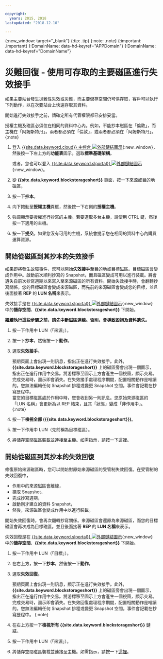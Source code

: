 ```yaml
---

copyright:
  years: 2015, 2018
lastupdated: "2018-12-10"

---
```

{:new_window: target="_blank"}
{:tip: .tip}
{:note: .note}
{:important: .important}
{:DomainName: data-hd-keyref="APPDomain"}
{:DomainName: data-hd-keyref="DomainName"}

# 災難回復 - 使用可存取的主要磁區進行失效接手

如果主要站台發生災難性失效或災難，而主要儲存空間仍可供存取，客戶可以執行下列動作，以在次要站台上快速存取其資料。

開始進行失效接手之前，請確定所有代管權限都已安排妥當。

授權主機及磁區必須位在相同的資料中心內。例如，不能抄本磁區在「倫敦」，而主機在「阿姆斯特丹」。兩者都必須在「倫敦」，或兩者都必須在「阿姆斯特丹」。
{:note}

1. 登入 [{{site.data.keyword.cloud}} 主控台 ![外部鏈結圖示](../../icons/launch-glyph.svg "外部鏈結圖示")](https://{DomainName}/catalog/){:new_window}，然後按一下左上方的**功能表**圖示。選取**標準基礎架構**。


   或者，您也可以登入 [{{site.data.keyword.slportal}} ![外部鏈結圖示](../../icons/launch-glyph.svg "外部鏈結圖示")](https://control.softlayer.com/){:new_window}。
2. 從 **{{site.data.keyword.blockstorageshort}}** 頁面，按一下來源或目的地磁區。
3. 按一下**抄本**。
4. 向下捲動至**授權主機**頁框，然後按一下右側的**授權主機**。
5. 強調顯示要授權進行抄寫的主機。若要選取多台主機，請使用 CTRL 鍵，然後按一下適用的主機。
6. 按一下**提交**。如果您沒有可用的主機，系統會提示您在相同的資料中心內購買運算資源。


## 開始從磁區到其抄本的失效接手

如果即將發生故障事件，您可以開始**失效接手**至目的地或目標磁區。目標磁區會變成作用中。啟動前次順利抄寫的 Snapshot，而且磁區變成可用以進行裝載。將會遺失自前次抄寫週期以來寫入至來源磁區的所有資料。開始失效接手時，會翻轉抄寫關係。您的目標磁區會變成來源磁區，而先前的來源磁區會變成您的目標，並且後面接著 **REP** 的 **LUN 名稱**來表示。

失效接手是在 [{{site.data.keyword.slportal}} ![外部鏈結圖示](../../icons/launch-glyph.svg "外部鏈結圖示")](https://control.softlayer.com/){:new_window} 中的**儲存空間**、**{{site.data.keyword.blockstorageshort}}** 下開始。

**繼續執行這些步驟之前，請先中斷磁區連線。否則，會導致毀損及資料遺失。**

1. 按一下作用中 LUN（「來源」）。
2. 按一下**抄本**，然後按一下**動作**。
3. 選取**失效接手**。

   預期頁面上會出現一則訊息，指出正在進行失效接手。此外，**{{site.data.keyword.blockstorageshort}}** 上的磁區旁會出現一個圖示，指出正在進行作用中交易。將游標移至圖示上方會產生一個視窗，顯示交易。完成交易時，圖示即會消失。在失效接手處理程序期間，配置相關動作是唯讀的。您無法編輯任何 Snapshot 排程或變更 Snapshot 空間。事件會記載在抄寫歷程中。<br/> 當您的目標磁區處於作用中時，您會收到另一則訊息。您原始來源磁區的「LUN 名稱」會更新為以 REP 結束，且其「狀態」變成「非作用中」。
   {:note}
4. 按一下**檢視全部 ({{site.data.keyword.blockstorageshort}})**。
5. 按一下作用中 LUN（先前稱為目標磁區）。
6. 將儲存空間磁區裝載並連接至主機。如需指示，請按一下[這裡](provisioning-block_storage.html)。


## 開始從磁區到其抄本的失效回復

修復原始來源磁區時，您可以開始對原始來源磁區的受管制失效回復。在受管制的失效回復中，

- 作用中的來源磁區會離線，
- 擷取 Snapshot，
- 完成抄寫週期，
- 啟動剛才建立的資料 Snapshot，
- 然後，來源磁區會變成作用中以進行裝載。

開始失效回復時，會再次翻轉抄寫關係。來源磁區會還原為來源磁區，而您的目標磁區會再次成為目標磁區，並且後面接著 **REP** 的 **LUN 名稱**來表示。

失效回復是在 [{{site.data.keyword.slportal}} ![外部鏈結圖示](../../icons/launch-glyph.svg "外部鏈結圖示")](https://control.softlayer.com/){:new_window} 中的**儲存空間**、**{{site.data.keyword.blockstorageshort}}** 下開始。

1. 按一下作用中 LUN（「目標」）。
2. 在右上方，按一下**抄本**，然後按一下**動作**。
3. 選取**失效回復**。
   

   預期頁面上會出現一則訊息，顯示正在進行失效接手。此外，**{{site.data.keyword.blockstorageshort}}** 上的磁區旁會出現一個圖示，指出正在進行作用中交易。將游標移至圖示上方會產生一個視窗，顯示交易。完成交易時，圖示即會消失。在失效回復處理程序期間，配置相關動作是唯讀的。您無法編輯任何 Snapshot 排程或變更 Snapshot 空間。事件會記載在抄寫歷程中。
   {:note}
4. 在右上方按一下**檢視所有 {{site.data.keyword.blockstorageshort}}** 鏈結。
5. 按一下作用中 LUN（「來源」）。
6. 將儲存空間磁區裝載並連接至主機。如需指示，請按一下[這裡](provisioning-block_storage.html)。
